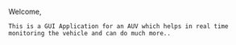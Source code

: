 Welcome,

	This is a GUI Application for an AUV which helps in real time monitoring the vehicle and can do much more..
